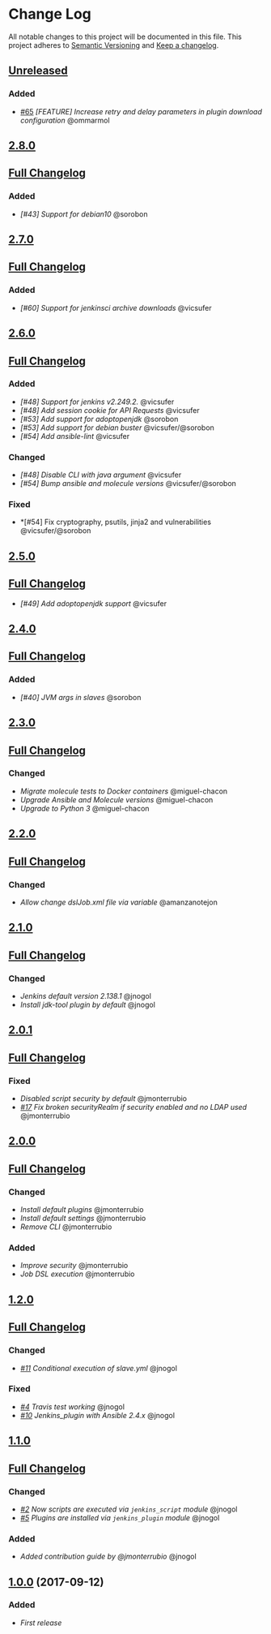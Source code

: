 # Change Log
All notable changes to this project will be documented in this file.
This project adheres to [Semantic Versioning](http://semver.org/) and [Keep a changelog](https://github.com/olivierlacan/keep-a-changelog).

## [Unreleased](https://github.com/idealista/jenkins_role/tree/develop)

### Added
- [#65](https://github.com/idealista/jenkins_role/issues/65) *[FEATURE] Increase retry and delay parameters in plugin download configuration* @ommarmol

## [2.8.0](https://github.com/idealista/jenkins_role/tree/2.8.0)
## [Full Changelog](https://github.com/idealista/jenkins_role/compare/2.7.0...2.8.0)
### Added
- *[#43] Support for debian10* @sorobon

## [2.7.0](https://github.com/idealista/jenkins_role/tree/2.7.0)
## [Full Changelog](https://github.com/idealista/jenkins_role/compare/2.6.0...2.7.0)
### Added
- *[#60] Support for jenkinsci archive downloads* @vicsufer
## [2.6.0](https://github.com/idealista/jenkins_role/tree/2.6.0)
## [Full Changelog](https://github.com/idealista/jenkins_role/compare/2.5.0...2.6.0)
### Added
- *[#48] Support for jenkins v2.249.2.* @vicsufer
- *[#48] Add session cookie for API Requests* @vicsufer
- *[#53] Add support for adoptopenjdk* @sorobon
- *[#53] Add support for debian buster* @vicsufer/@sorobon
- *[#54] Add ansible-lint* @vicsufer
### Changed
- *[#48] Disable CLI with java argument* @vicsufer
- *[#54] Bump ansible and molecule versions* @vicsufer/@sorobon
### Fixed
- *[#54] Fix cryptography, psutils, jinja2 and  vulnerabilities @vicsufer/@sorobon

## [2.5.0](https://github.com/idealista/jenkins_role/tree/2.5.0)
## [Full Changelog](https://github.com/idealista/jenkins_role/compare/2.4.0...2.5.0)
- *[#49] Add adoptopenjdk support* @vicsufer

## [2.4.0](https://github.com/idealista/jenkins_role/tree/2.4.0)
## [Full Changelog](https://github.com/idealista/jenkins_role/compare/2.3.0...2.4.0)
### Added
- *[#40] JVM args in slaves* @sorobon

## [2.3.0](https://github.com/idealista/jenkins_role/tree/2.3.0)
## [Full Changelog](https://github.com/idealista/jenkins_role/compare/2.2.0...2.3.0)
### Changed
- *Migrate molecule tests to Docker containers* @miguel-chacon
- *Upgrade Ansible and Molecule versions* @miguel-chacon
- *Upgrade to Python 3* @miguel-chacon

## [2.2.0](https://github.com/idealista/jenkins_role/tree/2.2.0)
## [Full Changelog](https://github.com/idealista/jenkins_role/compare/2.1.0...2.2.0)
### Changed
- *Allow change dslJob.xml file via variable* @amanzanotejon

## [2.1.0](https://github.com/idealista/jenkins_role/tree/2.1.0)
## [Full Changelog](https://github.com/idealista/jenkins_role/compare/2.0.1...2.1.0)
### Changed
- *Jenkins default version 2.138.1* @jnogol
- *Install jdk-tool plugin by default* @jnogol

## [2.0.1](https://github.com/idealista/jenkins_role/tree/2.0.1)
## [Full Changelog](https://github.com/idealista/jenkins_role/compare/2.0.0...2.0.1)
### Fixed
- *Disabled script security by default* @jmonterrubio
- *[#17](https://github.com/idealista/jenkins_role/issues/17) Fix broken securityRealm if security enabled and no LDAP used* @jmonterrubio

## [2.0.0](https://github.com/idealista/jenkins_role/tree/2.0.0)
## [Full Changelog](https://github.com/idealista/jenkins_role/compare/1.2.0...2.0.0)
### Changed
- *Install default plugins* @jmonterrubio
- *Install default settings* @jmonterrubio
- *Remove CLI* @jmonterrubio

### Added
- *Improve security* @jmonterrubio
- *Job DSL execution* @jmonterrubio


## [1.2.0](https://github.com/idealista/jenkins_role/tree/1.2.0)
## [Full Changelog](https://github.com/idealista/jenkins_role/compare/1.1.0...1.2.0)
### Changed
- *[#11](https://github.com/idealista/jenkins_role/issues/11) Conditional execution of slave.yml* @jnogol

### Fixed
- *[#4](https://github.com/idealista/jenkins_role/issues/4) Travis test working* @jnogol
- *[#10](https://github.com/idealista/jenkins_role/issues/10) Jenkins_plugin with Ansible 2.4.x* @jnogol

## [1.1.0](https://github.com/idealista/jenkins_role/tree/1.1.0)
## [Full Changelog](https://github.com/idealista/jenkins_role/compare/1.0.0...1.1.0)
### Changed
- *[#2](https://github.com/idealista/jenkins_role/issues/2) Now scripts are executed via `jenkins_script` module* @jnogol
- *[#5](https://github.com/idealista/jenkins_role/issues/5) Plugins are installed via `jenkins_plugin` module* @jnogol

### Added
- *Added contribution guide by @jmonterrubio* @jnogol

## [1.0.0](https://github.com/idealista/jenkins_role/tree/1.0.0) (2017-09-12)
### Added
- *First release*
